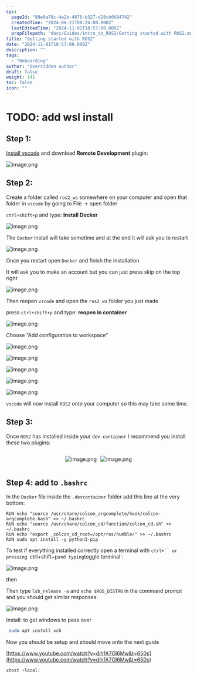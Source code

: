 ```yaml
---
sys:
  pageId: "89e0a78c-4e2b-4070-b327-d28cb0694742"
  createdTime: "2024-08-21T00:24:00.000Z"
  lastEditedTime: "2024-11-01T18:57:00.000Z"
  propFilepath: "docs/Guides/intro_to_ROS2/Getting started with ROS2.md"
title: "Getting started with ROS2"
date: "2024-11-01T18:57:00.000Z"
description: ""
tags:
  - "Onboarding"
author: "Overridden author"
draft: false
weight: 141
toc: false
icon: ""
---
```


# TODO: add wsl install

## Step 1:

[Install vscode](https://code.visualstudio.com/download) and download **Remote Development** plugin:

![image.png](https://prod-files-secure.s3.us-west-2.amazonaws.com/d518164a-d88e-44d1-a4ee-3adb3bd8bce0/efb52993-1881-4a40-b95e-6f020334f022/image.png?X-Amz-Algorithm=AWS4-HMAC-SHA256&X-Amz-Content-Sha256=UNSIGNED-PAYLOAD&X-Amz-Credential=ASIAZI2LB46656OHMHVG%2F20250207%2Fus-west-2%2Fs3%2Faws4_request&X-Amz-Date=20250207T150745Z&X-Amz-Expires=3600&X-Amz-Security-Token=IQoJb3JpZ2luX2VjEF0aCXVzLXdlc3QtMiJIMEYCIQCrQ6vcJlgVx8TUm1YIfueinRpS4DLrw%2BqVDqesBKEcsAIhAKywlZCtVJMnwEc4AGUkmMj7SGUlnVjrZGQ6vVZ6D02dKv8DCHYQABoMNjM3NDIzMTgzODA1IgynPp5epvyz0ozgI8oq3AMeUMEJ8BJAnR8zKJR49KYOZkoAoGAnTAUBPzFZKHLEmbjOEL6iLLK6MEeWX9nVGEn%2FyptFMNIS6ETrP8GXsD1JHB5unoDoT%2B2KZcJvox9CGcQai2AcXrsFwP6wN8hPCCqy5XsynOjuM0S2TupWXzd7qI2eq6FZZYFrdeDQXy%2FkSxkNi64tdL4fdugKzVPNNid%2FduPoVwzqYpNhLKLotcesCVFPu8C%2FMGqRCJXnKjiQBB01rA4PZbIV5fzPx02Kl5HhHCAuBMWXsco0uyiIxEwg%2BMwyGPUsZbbvBzU7OcvWO2JHEmo5lesqb4o4yFa%2FgABHKHzxY%2BH58AL4N3uY6RM%2FB2PKXxvj7e38aHw7DXtsehKbk6QoegC4UtPgvG%2BS8p8Fqf%2BGvOG6zGlt36YcNSPOHxPlqVHWFgbMuSFQjmkk1E1tfRkqLF07x0L9Vs4rLIdYVd4jT5uHA8%2FWND%2BObd8%2BRRWtuJB4fh9Mbyv1ZOtx1WNYclMNSqjg1Zj9nihlFRaKcSM%2BLJQDajj3yJovHVgfVIhAnJ7cZALGJMTy6jusjZEuo8Y6OIj3Yx3MhK4k6zLGTqksuBXbuascgrlhwFy6OZ4x6PP5x%2F6tRaLgLdsCfI12Nnx3CxhAeixpGzCljJi9BjqkAb6ai6cz0clgu8g8qN8LOdH5O46ZvAkvfEHplSzwNugIoMBwgGzoYG5giZ5KT3lyIYbGwBnOu9N1qnDT0XvNpoM5zYXN9u8WLr%2FHh4dP6tc0eCzhG5BICRXiWxQKFryRpxfGgoqb3nA7bPz26R3f3zuIzPde%2Bjom%2F1TGvr8rQ2AEV7VSnk5ZJ8gUFJM0COHIRah7742QoO7s%2FY6s%2BIaTyZH75AGW&X-Amz-Signature=617e95d22acf8c9544c3e63a334ab0626eb1024af81467604c1de4e00dd96d6e&X-Amz-SignedHeaders=host&x-id=GetObject)

## Step 2:

Create a folder called `ros2_ws` somewhere on your computer and open that folder in `vscode` by going to File → open folder 

`ctrl+shift+p` and type: **Install Docker**

![image.png](https://prod-files-secure.s3.us-west-2.amazonaws.com/d518164a-d88e-44d1-a4ee-3adb3bd8bce0/2269dc0e-1cd5-47ff-bceb-c04ad9b2eab0/image.png?X-Amz-Algorithm=AWS4-HMAC-SHA256&X-Amz-Content-Sha256=UNSIGNED-PAYLOAD&X-Amz-Credential=ASIAZI2LB46656OHMHVG%2F20250207%2Fus-west-2%2Fs3%2Faws4_request&X-Amz-Date=20250207T150745Z&X-Amz-Expires=3600&X-Amz-Security-Token=IQoJb3JpZ2luX2VjEF0aCXVzLXdlc3QtMiJIMEYCIQCrQ6vcJlgVx8TUm1YIfueinRpS4DLrw%2BqVDqesBKEcsAIhAKywlZCtVJMnwEc4AGUkmMj7SGUlnVjrZGQ6vVZ6D02dKv8DCHYQABoMNjM3NDIzMTgzODA1IgynPp5epvyz0ozgI8oq3AMeUMEJ8BJAnR8zKJR49KYOZkoAoGAnTAUBPzFZKHLEmbjOEL6iLLK6MEeWX9nVGEn%2FyptFMNIS6ETrP8GXsD1JHB5unoDoT%2B2KZcJvox9CGcQai2AcXrsFwP6wN8hPCCqy5XsynOjuM0S2TupWXzd7qI2eq6FZZYFrdeDQXy%2FkSxkNi64tdL4fdugKzVPNNid%2FduPoVwzqYpNhLKLotcesCVFPu8C%2FMGqRCJXnKjiQBB01rA4PZbIV5fzPx02Kl5HhHCAuBMWXsco0uyiIxEwg%2BMwyGPUsZbbvBzU7OcvWO2JHEmo5lesqb4o4yFa%2FgABHKHzxY%2BH58AL4N3uY6RM%2FB2PKXxvj7e38aHw7DXtsehKbk6QoegC4UtPgvG%2BS8p8Fqf%2BGvOG6zGlt36YcNSPOHxPlqVHWFgbMuSFQjmkk1E1tfRkqLF07x0L9Vs4rLIdYVd4jT5uHA8%2FWND%2BObd8%2BRRWtuJB4fh9Mbyv1ZOtx1WNYclMNSqjg1Zj9nihlFRaKcSM%2BLJQDajj3yJovHVgfVIhAnJ7cZALGJMTy6jusjZEuo8Y6OIj3Yx3MhK4k6zLGTqksuBXbuascgrlhwFy6OZ4x6PP5x%2F6tRaLgLdsCfI12Nnx3CxhAeixpGzCljJi9BjqkAb6ai6cz0clgu8g8qN8LOdH5O46ZvAkvfEHplSzwNugIoMBwgGzoYG5giZ5KT3lyIYbGwBnOu9N1qnDT0XvNpoM5zYXN9u8WLr%2FHh4dP6tc0eCzhG5BICRXiWxQKFryRpxfGgoqb3nA7bPz26R3f3zuIzPde%2Bjom%2F1TGvr8rQ2AEV7VSnk5ZJ8gUFJM0COHIRah7742QoO7s%2FY6s%2BIaTyZH75AGW&X-Amz-Signature=db0a211fa76494d582e6459e6f0e56463b1ece96340182bcb65693caa0333d9e&X-Amz-SignedHeaders=host&x-id=GetObject)

The `Docker` install will take sometime and at the end it will ask you to restart

![image.png](https://prod-files-secure.s3.us-west-2.amazonaws.com/d518164a-d88e-44d1-a4ee-3adb3bd8bce0/ed233f78-be33-4b1f-b89c-9c346c0e961e/image.png?X-Amz-Algorithm=AWS4-HMAC-SHA256&X-Amz-Content-Sha256=UNSIGNED-PAYLOAD&X-Amz-Credential=ASIAZI2LB46656OHMHVG%2F20250207%2Fus-west-2%2Fs3%2Faws4_request&X-Amz-Date=20250207T150745Z&X-Amz-Expires=3600&X-Amz-Security-Token=IQoJb3JpZ2luX2VjEF0aCXVzLXdlc3QtMiJIMEYCIQCrQ6vcJlgVx8TUm1YIfueinRpS4DLrw%2BqVDqesBKEcsAIhAKywlZCtVJMnwEc4AGUkmMj7SGUlnVjrZGQ6vVZ6D02dKv8DCHYQABoMNjM3NDIzMTgzODA1IgynPp5epvyz0ozgI8oq3AMeUMEJ8BJAnR8zKJR49KYOZkoAoGAnTAUBPzFZKHLEmbjOEL6iLLK6MEeWX9nVGEn%2FyptFMNIS6ETrP8GXsD1JHB5unoDoT%2B2KZcJvox9CGcQai2AcXrsFwP6wN8hPCCqy5XsynOjuM0S2TupWXzd7qI2eq6FZZYFrdeDQXy%2FkSxkNi64tdL4fdugKzVPNNid%2FduPoVwzqYpNhLKLotcesCVFPu8C%2FMGqRCJXnKjiQBB01rA4PZbIV5fzPx02Kl5HhHCAuBMWXsco0uyiIxEwg%2BMwyGPUsZbbvBzU7OcvWO2JHEmo5lesqb4o4yFa%2FgABHKHzxY%2BH58AL4N3uY6RM%2FB2PKXxvj7e38aHw7DXtsehKbk6QoegC4UtPgvG%2BS8p8Fqf%2BGvOG6zGlt36YcNSPOHxPlqVHWFgbMuSFQjmkk1E1tfRkqLF07x0L9Vs4rLIdYVd4jT5uHA8%2FWND%2BObd8%2BRRWtuJB4fh9Mbyv1ZOtx1WNYclMNSqjg1Zj9nihlFRaKcSM%2BLJQDajj3yJovHVgfVIhAnJ7cZALGJMTy6jusjZEuo8Y6OIj3Yx3MhK4k6zLGTqksuBXbuascgrlhwFy6OZ4x6PP5x%2F6tRaLgLdsCfI12Nnx3CxhAeixpGzCljJi9BjqkAb6ai6cz0clgu8g8qN8LOdH5O46ZvAkvfEHplSzwNugIoMBwgGzoYG5giZ5KT3lyIYbGwBnOu9N1qnDT0XvNpoM5zYXN9u8WLr%2FHh4dP6tc0eCzhG5BICRXiWxQKFryRpxfGgoqb3nA7bPz26R3f3zuIzPde%2Bjom%2F1TGvr8rQ2AEV7VSnk5ZJ8gUFJM0COHIRah7742QoO7s%2FY6s%2BIaTyZH75AGW&X-Amz-Signature=1f3ba76cffd6c8339cdaf9d09121a0cf1618d67f22613047f5ae7a3d80785ead&X-Amz-SignedHeaders=host&x-id=GetObject)

Once you restart open `Docker` and finish the installation

It will ask you to make an account but you can just press skip on the top right

![image.png](https://prod-files-secure.s3.us-west-2.amazonaws.com/d518164a-d88e-44d1-a4ee-3adb3bd8bce0/21010ad9-1659-4fd9-9f59-9932a09b2a3d/image.png?X-Amz-Algorithm=AWS4-HMAC-SHA256&X-Amz-Content-Sha256=UNSIGNED-PAYLOAD&X-Amz-Credential=ASIAZI2LB46656OHMHVG%2F20250207%2Fus-west-2%2Fs3%2Faws4_request&X-Amz-Date=20250207T150745Z&X-Amz-Expires=3600&X-Amz-Security-Token=IQoJb3JpZ2luX2VjEF0aCXVzLXdlc3QtMiJIMEYCIQCrQ6vcJlgVx8TUm1YIfueinRpS4DLrw%2BqVDqesBKEcsAIhAKywlZCtVJMnwEc4AGUkmMj7SGUlnVjrZGQ6vVZ6D02dKv8DCHYQABoMNjM3NDIzMTgzODA1IgynPp5epvyz0ozgI8oq3AMeUMEJ8BJAnR8zKJR49KYOZkoAoGAnTAUBPzFZKHLEmbjOEL6iLLK6MEeWX9nVGEn%2FyptFMNIS6ETrP8GXsD1JHB5unoDoT%2B2KZcJvox9CGcQai2AcXrsFwP6wN8hPCCqy5XsynOjuM0S2TupWXzd7qI2eq6FZZYFrdeDQXy%2FkSxkNi64tdL4fdugKzVPNNid%2FduPoVwzqYpNhLKLotcesCVFPu8C%2FMGqRCJXnKjiQBB01rA4PZbIV5fzPx02Kl5HhHCAuBMWXsco0uyiIxEwg%2BMwyGPUsZbbvBzU7OcvWO2JHEmo5lesqb4o4yFa%2FgABHKHzxY%2BH58AL4N3uY6RM%2FB2PKXxvj7e38aHw7DXtsehKbk6QoegC4UtPgvG%2BS8p8Fqf%2BGvOG6zGlt36YcNSPOHxPlqVHWFgbMuSFQjmkk1E1tfRkqLF07x0L9Vs4rLIdYVd4jT5uHA8%2FWND%2BObd8%2BRRWtuJB4fh9Mbyv1ZOtx1WNYclMNSqjg1Zj9nihlFRaKcSM%2BLJQDajj3yJovHVgfVIhAnJ7cZALGJMTy6jusjZEuo8Y6OIj3Yx3MhK4k6zLGTqksuBXbuascgrlhwFy6OZ4x6PP5x%2F6tRaLgLdsCfI12Nnx3CxhAeixpGzCljJi9BjqkAb6ai6cz0clgu8g8qN8LOdH5O46ZvAkvfEHplSzwNugIoMBwgGzoYG5giZ5KT3lyIYbGwBnOu9N1qnDT0XvNpoM5zYXN9u8WLr%2FHh4dP6tc0eCzhG5BICRXiWxQKFryRpxfGgoqb3nA7bPz26R3f3zuIzPde%2Bjom%2F1TGvr8rQ2AEV7VSnk5ZJ8gUFJM0COHIRah7742QoO7s%2FY6s%2BIaTyZH75AGW&X-Amz-Signature=51262bd2bc77a423f9cd274785ccd9582389f626e28d447288c6c7628798edbd&X-Amz-SignedHeaders=host&x-id=GetObject)

Then reopen `vscode` and open the `ros2_ws` folder you just made

press `ctrl+shift+p` and type: **reopen in container**

![image.png](https://prod-files-secure.s3.us-west-2.amazonaws.com/d518164a-d88e-44d1-a4ee-3adb3bd8bce0/4e93b8c2-41ad-488c-8095-c74205196118/image.png?X-Amz-Algorithm=AWS4-HMAC-SHA256&X-Amz-Content-Sha256=UNSIGNED-PAYLOAD&X-Amz-Credential=ASIAZI2LB46656OHMHVG%2F20250207%2Fus-west-2%2Fs3%2Faws4_request&X-Amz-Date=20250207T150745Z&X-Amz-Expires=3600&X-Amz-Security-Token=IQoJb3JpZ2luX2VjEF0aCXVzLXdlc3QtMiJIMEYCIQCrQ6vcJlgVx8TUm1YIfueinRpS4DLrw%2BqVDqesBKEcsAIhAKywlZCtVJMnwEc4AGUkmMj7SGUlnVjrZGQ6vVZ6D02dKv8DCHYQABoMNjM3NDIzMTgzODA1IgynPp5epvyz0ozgI8oq3AMeUMEJ8BJAnR8zKJR49KYOZkoAoGAnTAUBPzFZKHLEmbjOEL6iLLK6MEeWX9nVGEn%2FyptFMNIS6ETrP8GXsD1JHB5unoDoT%2B2KZcJvox9CGcQai2AcXrsFwP6wN8hPCCqy5XsynOjuM0S2TupWXzd7qI2eq6FZZYFrdeDQXy%2FkSxkNi64tdL4fdugKzVPNNid%2FduPoVwzqYpNhLKLotcesCVFPu8C%2FMGqRCJXnKjiQBB01rA4PZbIV5fzPx02Kl5HhHCAuBMWXsco0uyiIxEwg%2BMwyGPUsZbbvBzU7OcvWO2JHEmo5lesqb4o4yFa%2FgABHKHzxY%2BH58AL4N3uY6RM%2FB2PKXxvj7e38aHw7DXtsehKbk6QoegC4UtPgvG%2BS8p8Fqf%2BGvOG6zGlt36YcNSPOHxPlqVHWFgbMuSFQjmkk1E1tfRkqLF07x0L9Vs4rLIdYVd4jT5uHA8%2FWND%2BObd8%2BRRWtuJB4fh9Mbyv1ZOtx1WNYclMNSqjg1Zj9nihlFRaKcSM%2BLJQDajj3yJovHVgfVIhAnJ7cZALGJMTy6jusjZEuo8Y6OIj3Yx3MhK4k6zLGTqksuBXbuascgrlhwFy6OZ4x6PP5x%2F6tRaLgLdsCfI12Nnx3CxhAeixpGzCljJi9BjqkAb6ai6cz0clgu8g8qN8LOdH5O46ZvAkvfEHplSzwNugIoMBwgGzoYG5giZ5KT3lyIYbGwBnOu9N1qnDT0XvNpoM5zYXN9u8WLr%2FHh4dP6tc0eCzhG5BICRXiWxQKFryRpxfGgoqb3nA7bPz26R3f3zuIzPde%2Bjom%2F1TGvr8rQ2AEV7VSnk5ZJ8gUFJM0COHIRah7742QoO7s%2FY6s%2BIaTyZH75AGW&X-Amz-Signature=b46e7430645ce069145c43ca95d3f404ec92ea8d6a376f3fa6c8892a55c73291&X-Amz-SignedHeaders=host&x-id=GetObject)

Choose “Add configuration to workspace”

![image.png](https://prod-files-secure.s3.us-west-2.amazonaws.com/d518164a-d88e-44d1-a4ee-3adb3bd8bce0/9560b282-5060-4989-ba37-97e7b2c22476/image.png?X-Amz-Algorithm=AWS4-HMAC-SHA256&X-Amz-Content-Sha256=UNSIGNED-PAYLOAD&X-Amz-Credential=ASIAZI2LB46656OHMHVG%2F20250207%2Fus-west-2%2Fs3%2Faws4_request&X-Amz-Date=20250207T150745Z&X-Amz-Expires=3600&X-Amz-Security-Token=IQoJb3JpZ2luX2VjEF0aCXVzLXdlc3QtMiJIMEYCIQCrQ6vcJlgVx8TUm1YIfueinRpS4DLrw%2BqVDqesBKEcsAIhAKywlZCtVJMnwEc4AGUkmMj7SGUlnVjrZGQ6vVZ6D02dKv8DCHYQABoMNjM3NDIzMTgzODA1IgynPp5epvyz0ozgI8oq3AMeUMEJ8BJAnR8zKJR49KYOZkoAoGAnTAUBPzFZKHLEmbjOEL6iLLK6MEeWX9nVGEn%2FyptFMNIS6ETrP8GXsD1JHB5unoDoT%2B2KZcJvox9CGcQai2AcXrsFwP6wN8hPCCqy5XsynOjuM0S2TupWXzd7qI2eq6FZZYFrdeDQXy%2FkSxkNi64tdL4fdugKzVPNNid%2FduPoVwzqYpNhLKLotcesCVFPu8C%2FMGqRCJXnKjiQBB01rA4PZbIV5fzPx02Kl5HhHCAuBMWXsco0uyiIxEwg%2BMwyGPUsZbbvBzU7OcvWO2JHEmo5lesqb4o4yFa%2FgABHKHzxY%2BH58AL4N3uY6RM%2FB2PKXxvj7e38aHw7DXtsehKbk6QoegC4UtPgvG%2BS8p8Fqf%2BGvOG6zGlt36YcNSPOHxPlqVHWFgbMuSFQjmkk1E1tfRkqLF07x0L9Vs4rLIdYVd4jT5uHA8%2FWND%2BObd8%2BRRWtuJB4fh9Mbyv1ZOtx1WNYclMNSqjg1Zj9nihlFRaKcSM%2BLJQDajj3yJovHVgfVIhAnJ7cZALGJMTy6jusjZEuo8Y6OIj3Yx3MhK4k6zLGTqksuBXbuascgrlhwFy6OZ4x6PP5x%2F6tRaLgLdsCfI12Nnx3CxhAeixpGzCljJi9BjqkAb6ai6cz0clgu8g8qN8LOdH5O46ZvAkvfEHplSzwNugIoMBwgGzoYG5giZ5KT3lyIYbGwBnOu9N1qnDT0XvNpoM5zYXN9u8WLr%2FHh4dP6tc0eCzhG5BICRXiWxQKFryRpxfGgoqb3nA7bPz26R3f3zuIzPde%2Bjom%2F1TGvr8rQ2AEV7VSnk5ZJ8gUFJM0COHIRah7742QoO7s%2FY6s%2BIaTyZH75AGW&X-Amz-Signature=439c3f3ee429d2893ad8619e8c13b6e9e05849fd5831096b78178c204a1851ee&X-Amz-SignedHeaders=host&x-id=GetObject)

![image.png](https://prod-files-secure.s3.us-west-2.amazonaws.com/d518164a-d88e-44d1-a4ee-3adb3bd8bce0/2ee63f81-886b-48e8-a553-dc6e5eac99e4/image.png?X-Amz-Algorithm=AWS4-HMAC-SHA256&X-Amz-Content-Sha256=UNSIGNED-PAYLOAD&X-Amz-Credential=ASIAZI2LB46656OHMHVG%2F20250207%2Fus-west-2%2Fs3%2Faws4_request&X-Amz-Date=20250207T150745Z&X-Amz-Expires=3600&X-Amz-Security-Token=IQoJb3JpZ2luX2VjEF0aCXVzLXdlc3QtMiJIMEYCIQCrQ6vcJlgVx8TUm1YIfueinRpS4DLrw%2BqVDqesBKEcsAIhAKywlZCtVJMnwEc4AGUkmMj7SGUlnVjrZGQ6vVZ6D02dKv8DCHYQABoMNjM3NDIzMTgzODA1IgynPp5epvyz0ozgI8oq3AMeUMEJ8BJAnR8zKJR49KYOZkoAoGAnTAUBPzFZKHLEmbjOEL6iLLK6MEeWX9nVGEn%2FyptFMNIS6ETrP8GXsD1JHB5unoDoT%2B2KZcJvox9CGcQai2AcXrsFwP6wN8hPCCqy5XsynOjuM0S2TupWXzd7qI2eq6FZZYFrdeDQXy%2FkSxkNi64tdL4fdugKzVPNNid%2FduPoVwzqYpNhLKLotcesCVFPu8C%2FMGqRCJXnKjiQBB01rA4PZbIV5fzPx02Kl5HhHCAuBMWXsco0uyiIxEwg%2BMwyGPUsZbbvBzU7OcvWO2JHEmo5lesqb4o4yFa%2FgABHKHzxY%2BH58AL4N3uY6RM%2FB2PKXxvj7e38aHw7DXtsehKbk6QoegC4UtPgvG%2BS8p8Fqf%2BGvOG6zGlt36YcNSPOHxPlqVHWFgbMuSFQjmkk1E1tfRkqLF07x0L9Vs4rLIdYVd4jT5uHA8%2FWND%2BObd8%2BRRWtuJB4fh9Mbyv1ZOtx1WNYclMNSqjg1Zj9nihlFRaKcSM%2BLJQDajj3yJovHVgfVIhAnJ7cZALGJMTy6jusjZEuo8Y6OIj3Yx3MhK4k6zLGTqksuBXbuascgrlhwFy6OZ4x6PP5x%2F6tRaLgLdsCfI12Nnx3CxhAeixpGzCljJi9BjqkAb6ai6cz0clgu8g8qN8LOdH5O46ZvAkvfEHplSzwNugIoMBwgGzoYG5giZ5KT3lyIYbGwBnOu9N1qnDT0XvNpoM5zYXN9u8WLr%2FHh4dP6tc0eCzhG5BICRXiWxQKFryRpxfGgoqb3nA7bPz26R3f3zuIzPde%2Bjom%2F1TGvr8rQ2AEV7VSnk5ZJ8gUFJM0COHIRah7742QoO7s%2FY6s%2BIaTyZH75AGW&X-Amz-Signature=af9b3fb6cd4b72a463bf9da8a28b9242b957b9852faa410831e57887d23b7e46&X-Amz-SignedHeaders=host&x-id=GetObject)

![image.png](https://prod-files-secure.s3.us-west-2.amazonaws.com/d518164a-d88e-44d1-a4ee-3adb3bd8bce0/ae1580b2-b048-407e-aed9-b584224a7a04/image.png?X-Amz-Algorithm=AWS4-HMAC-SHA256&X-Amz-Content-Sha256=UNSIGNED-PAYLOAD&X-Amz-Credential=ASIAZI2LB46656OHMHVG%2F20250207%2Fus-west-2%2Fs3%2Faws4_request&X-Amz-Date=20250207T150745Z&X-Amz-Expires=3600&X-Amz-Security-Token=IQoJb3JpZ2luX2VjEF0aCXVzLXdlc3QtMiJIMEYCIQCrQ6vcJlgVx8TUm1YIfueinRpS4DLrw%2BqVDqesBKEcsAIhAKywlZCtVJMnwEc4AGUkmMj7SGUlnVjrZGQ6vVZ6D02dKv8DCHYQABoMNjM3NDIzMTgzODA1IgynPp5epvyz0ozgI8oq3AMeUMEJ8BJAnR8zKJR49KYOZkoAoGAnTAUBPzFZKHLEmbjOEL6iLLK6MEeWX9nVGEn%2FyptFMNIS6ETrP8GXsD1JHB5unoDoT%2B2KZcJvox9CGcQai2AcXrsFwP6wN8hPCCqy5XsynOjuM0S2TupWXzd7qI2eq6FZZYFrdeDQXy%2FkSxkNi64tdL4fdugKzVPNNid%2FduPoVwzqYpNhLKLotcesCVFPu8C%2FMGqRCJXnKjiQBB01rA4PZbIV5fzPx02Kl5HhHCAuBMWXsco0uyiIxEwg%2BMwyGPUsZbbvBzU7OcvWO2JHEmo5lesqb4o4yFa%2FgABHKHzxY%2BH58AL4N3uY6RM%2FB2PKXxvj7e38aHw7DXtsehKbk6QoegC4UtPgvG%2BS8p8Fqf%2BGvOG6zGlt36YcNSPOHxPlqVHWFgbMuSFQjmkk1E1tfRkqLF07x0L9Vs4rLIdYVd4jT5uHA8%2FWND%2BObd8%2BRRWtuJB4fh9Mbyv1ZOtx1WNYclMNSqjg1Zj9nihlFRaKcSM%2BLJQDajj3yJovHVgfVIhAnJ7cZALGJMTy6jusjZEuo8Y6OIj3Yx3MhK4k6zLGTqksuBXbuascgrlhwFy6OZ4x6PP5x%2F6tRaLgLdsCfI12Nnx3CxhAeixpGzCljJi9BjqkAb6ai6cz0clgu8g8qN8LOdH5O46ZvAkvfEHplSzwNugIoMBwgGzoYG5giZ5KT3lyIYbGwBnOu9N1qnDT0XvNpoM5zYXN9u8WLr%2FHh4dP6tc0eCzhG5BICRXiWxQKFryRpxfGgoqb3nA7bPz26R3f3zuIzPde%2Bjom%2F1TGvr8rQ2AEV7VSnk5ZJ8gUFJM0COHIRah7742QoO7s%2FY6s%2BIaTyZH75AGW&X-Amz-Signature=9859f51a44b3b42b9b30225e6206f8bb1c4fd5c3cfcdc8b9186a989ec6b14e93&X-Amz-SignedHeaders=host&x-id=GetObject)

![image.png](https://prod-files-secure.s3.us-west-2.amazonaws.com/d518164a-d88e-44d1-a4ee-3adb3bd8bce0/53255b28-f75e-430f-b9e3-c0ac8577e42b/image.png?X-Amz-Algorithm=AWS4-HMAC-SHA256&X-Amz-Content-Sha256=UNSIGNED-PAYLOAD&X-Amz-Credential=ASIAZI2LB46656OHMHVG%2F20250207%2Fus-west-2%2Fs3%2Faws4_request&X-Amz-Date=20250207T150745Z&X-Amz-Expires=3600&X-Amz-Security-Token=IQoJb3JpZ2luX2VjEF0aCXVzLXdlc3QtMiJIMEYCIQCrQ6vcJlgVx8TUm1YIfueinRpS4DLrw%2BqVDqesBKEcsAIhAKywlZCtVJMnwEc4AGUkmMj7SGUlnVjrZGQ6vVZ6D02dKv8DCHYQABoMNjM3NDIzMTgzODA1IgynPp5epvyz0ozgI8oq3AMeUMEJ8BJAnR8zKJR49KYOZkoAoGAnTAUBPzFZKHLEmbjOEL6iLLK6MEeWX9nVGEn%2FyptFMNIS6ETrP8GXsD1JHB5unoDoT%2B2KZcJvox9CGcQai2AcXrsFwP6wN8hPCCqy5XsynOjuM0S2TupWXzd7qI2eq6FZZYFrdeDQXy%2FkSxkNi64tdL4fdugKzVPNNid%2FduPoVwzqYpNhLKLotcesCVFPu8C%2FMGqRCJXnKjiQBB01rA4PZbIV5fzPx02Kl5HhHCAuBMWXsco0uyiIxEwg%2BMwyGPUsZbbvBzU7OcvWO2JHEmo5lesqb4o4yFa%2FgABHKHzxY%2BH58AL4N3uY6RM%2FB2PKXxvj7e38aHw7DXtsehKbk6QoegC4UtPgvG%2BS8p8Fqf%2BGvOG6zGlt36YcNSPOHxPlqVHWFgbMuSFQjmkk1E1tfRkqLF07x0L9Vs4rLIdYVd4jT5uHA8%2FWND%2BObd8%2BRRWtuJB4fh9Mbyv1ZOtx1WNYclMNSqjg1Zj9nihlFRaKcSM%2BLJQDajj3yJovHVgfVIhAnJ7cZALGJMTy6jusjZEuo8Y6OIj3Yx3MhK4k6zLGTqksuBXbuascgrlhwFy6OZ4x6PP5x%2F6tRaLgLdsCfI12Nnx3CxhAeixpGzCljJi9BjqkAb6ai6cz0clgu8g8qN8LOdH5O46ZvAkvfEHplSzwNugIoMBwgGzoYG5giZ5KT3lyIYbGwBnOu9N1qnDT0XvNpoM5zYXN9u8WLr%2FHh4dP6tc0eCzhG5BICRXiWxQKFryRpxfGgoqb3nA7bPz26R3f3zuIzPde%2Bjom%2F1TGvr8rQ2AEV7VSnk5ZJ8gUFJM0COHIRah7742QoO7s%2FY6s%2BIaTyZH75AGW&X-Amz-Signature=88b93ecf87fb6d0a5631f4d6c592b6f69d82e77a05a9840d4d978bcfb5a2c6ea&X-Amz-SignedHeaders=host&x-id=GetObject)

![image.png](https://prod-files-secure.s3.us-west-2.amazonaws.com/d518164a-d88e-44d1-a4ee-3adb3bd8bce0/7c562767-5af9-4ffb-97d1-327bcdf4ee00/image.png?X-Amz-Algorithm=AWS4-HMAC-SHA256&X-Amz-Content-Sha256=UNSIGNED-PAYLOAD&X-Amz-Credential=ASIAZI2LB46656OHMHVG%2F20250207%2Fus-west-2%2Fs3%2Faws4_request&X-Amz-Date=20250207T150745Z&X-Amz-Expires=3600&X-Amz-Security-Token=IQoJb3JpZ2luX2VjEF0aCXVzLXdlc3QtMiJIMEYCIQCrQ6vcJlgVx8TUm1YIfueinRpS4DLrw%2BqVDqesBKEcsAIhAKywlZCtVJMnwEc4AGUkmMj7SGUlnVjrZGQ6vVZ6D02dKv8DCHYQABoMNjM3NDIzMTgzODA1IgynPp5epvyz0ozgI8oq3AMeUMEJ8BJAnR8zKJR49KYOZkoAoGAnTAUBPzFZKHLEmbjOEL6iLLK6MEeWX9nVGEn%2FyptFMNIS6ETrP8GXsD1JHB5unoDoT%2B2KZcJvox9CGcQai2AcXrsFwP6wN8hPCCqy5XsynOjuM0S2TupWXzd7qI2eq6FZZYFrdeDQXy%2FkSxkNi64tdL4fdugKzVPNNid%2FduPoVwzqYpNhLKLotcesCVFPu8C%2FMGqRCJXnKjiQBB01rA4PZbIV5fzPx02Kl5HhHCAuBMWXsco0uyiIxEwg%2BMwyGPUsZbbvBzU7OcvWO2JHEmo5lesqb4o4yFa%2FgABHKHzxY%2BH58AL4N3uY6RM%2FB2PKXxvj7e38aHw7DXtsehKbk6QoegC4UtPgvG%2BS8p8Fqf%2BGvOG6zGlt36YcNSPOHxPlqVHWFgbMuSFQjmkk1E1tfRkqLF07x0L9Vs4rLIdYVd4jT5uHA8%2FWND%2BObd8%2BRRWtuJB4fh9Mbyv1ZOtx1WNYclMNSqjg1Zj9nihlFRaKcSM%2BLJQDajj3yJovHVgfVIhAnJ7cZALGJMTy6jusjZEuo8Y6OIj3Yx3MhK4k6zLGTqksuBXbuascgrlhwFy6OZ4x6PP5x%2F6tRaLgLdsCfI12Nnx3CxhAeixpGzCljJi9BjqkAb6ai6cz0clgu8g8qN8LOdH5O46ZvAkvfEHplSzwNugIoMBwgGzoYG5giZ5KT3lyIYbGwBnOu9N1qnDT0XvNpoM5zYXN9u8WLr%2FHh4dP6tc0eCzhG5BICRXiWxQKFryRpxfGgoqb3nA7bPz26R3f3zuIzPde%2Bjom%2F1TGvr8rQ2AEV7VSnk5ZJ8gUFJM0COHIRah7742QoO7s%2FY6s%2BIaTyZH75AGW&X-Amz-Signature=fc6716e63b2a29c01f3110690e0789d8b59a5831917c350b73d6c14d6bc7bce0&X-Amz-SignedHeaders=host&x-id=GetObject)

`vscode` will now install `ROS2` onto your computer so this may take some time.

## Step 3:

Once `ROS2` has installed inside your `dev-container` I recommend you install these two plugins:

<div style="display: flex;flex-direction: row; column-gap:10px; max-width: 630px;justify-content: center;">
<div>

![image.png](https://prod-files-secure.s3.us-west-2.amazonaws.com/d518164a-d88e-44d1-a4ee-3adb3bd8bce0/3fc3d550-5a54-4ba1-ba6b-faa01cdb7369/image.png?X-Amz-Algorithm=AWS4-HMAC-SHA256&X-Amz-Content-Sha256=UNSIGNED-PAYLOAD&X-Amz-Credential=ASIAZI2LB466VK2J6ATA%2F20250207%2Fus-west-2%2Fs3%2Faws4_request&X-Amz-Date=20250207T150750Z&X-Amz-Expires=3600&X-Amz-Security-Token=IQoJb3JpZ2luX2VjEF0aCXVzLXdlc3QtMiJHMEUCIAHYXcrwa3XKbqHl9s4orddAyMXc7GbKV4v35RcmRBYBAiEA3OxQZDbiW%2Fbu6XygrI1ak7VvYxToqzH2amCDLDVwAlgq%2FwMIdhAAGgw2Mzc0MjMxODM4MDUiDA8tw%2FS%2Fictcg9KukircA6KCNTJWRNgfPo8AN7RPgDehfSAec9l%2BPeOYhJB6DEusxOnDhriQ89i2I1jKaI%2BiT8W3XUkXHVcpSKTZHIRH6e7jQYNZbnTnRa6aS82uKvW3afcrSOdfcUtVujR1nkLP5rc5Zkzyp7fHe0KZUnIAvHHFrEHgs4fNWPTmK5mgL74C6x4paRaaLf9rhXl%2BYIVwyB%2B3J4XlBf1oFr%2B%2FV2oqcPMHCcmI8BvgFKvp36Ged0FrzSl83sZgGsr8bCcAghTe2Jz%2BREUHSwFuyYCXWyqc0aI9YbXbfhaohFb1LZBlabwzGgcWEoz5iVLQ2iN38%2FAvp0Dqnk8CUOD3IVSvH4O55hTWMmZgrZNkHlpraPnTHrx0x1sbgF8OBbJz%2F0r2msoyni1bk1CS%2F21iz6IAQkASQrX85NHgaLDy8vqZ7qxAy7EKxXxWGHwcdzre7TY2uL7IwJ5xdw9CY2noZx7XVCXxbame%2BrGmlFcMT1e8IhAvKl1XE7HzLjKnQ9vm4ScepD4y9EQYi0hGP%2B1iO8tK26QM2THZrn0%2Bph8qLsDUyemTbep7wWq4sjWtrH9WLs1RDZD9VQBTScZ19bYKs0EBCqF71R0c%2F2SWwr2PAZqsjSE2dVSNzMHgBZKKJunc8cyqMN2MmL0GOqUB88EE6XK%2FPFYotzBbjdPljTT5Fw3mfpY8ptc0SCYrCfqgdlZCj%2F%2BJvr1M7eJk7A1CWXzvlHTupzsb0B%2BQjiJihiS6SOmImntPCcc%2F5VE2%2F7RD4z6B7ZgqJN3kZx522QWQpzWRE%2B0s5qFhWU6cgzza2WHpDSU9UMSz0uiNZzDrhEQPpjxkO4Lji%2Fi8fnTzbY04FRvOcw9MPJvqq8f%2BXD8DRLAFaK1t&X-Amz-Signature=6fd8ad904ef08373f5997bfb711e9dee49205c91354d9a5118c16bc3d8509116&X-Amz-SignedHeaders=host&x-id=GetObject)

</div>
<div>

![image.png](https://prod-files-secure.s3.us-west-2.amazonaws.com/d518164a-d88e-44d1-a4ee-3adb3bd8bce0/d994cc66-13c2-4093-a5a3-f84cf4601a82/image.png?X-Amz-Algorithm=AWS4-HMAC-SHA256&X-Amz-Content-Sha256=UNSIGNED-PAYLOAD&X-Amz-Credential=ASIAZI2LB466SHU5LLJY%2F20250207%2Fus-west-2%2Fs3%2Faws4_request&X-Amz-Date=20250207T150750Z&X-Amz-Expires=3600&X-Amz-Security-Token=IQoJb3JpZ2luX2VjEF0aCXVzLXdlc3QtMiJHMEUCIFfH%2FpuUg7f30z7oamjX9M%2BBtB2FcOpOquqoLwBIZVZLAiEAsYevrLjYM1Rcy2HfFmluHnRRIDvnJOX3y44EWIvXgzsq%2FwMIdhAAGgw2Mzc0MjMxODM4MDUiDL%2BnRy9w4PO1RmXDTircA040xnhuos4RBFdoZE5vrquiBNllZmbE2m466Pmpc8iTHt3zUXr8woVHpDtv2qMc7HxVrx7iiJcAK1SvErdM8inYe15suiRyB4enJ3tafFgn4RCmgRNv%2BHny1%2B8flXrE61mFDijSI65JzwpFhJ3yRvlazr09XADl0RshgKWoZT5Ca6HTUe48Q9aL65tyYU%2BqWpmhjhHh5Vhxq87YDMsn%2Bnw6KaGY%2BmB09u7y3Yg80V7y5povypF6Ib201uFfL1WGXafI9IzkEzgK7ksOYAMx%2B%2F76E9X3Akuy8OY2WioZ9A%2B16EHGMKj9RwMDcBZjab0jeDe%2BFBBAeBdJ6eqf8tyLjubNkk6xWqpMbz%2F3N9swCQ2TmL6OeUEAGPMM8NhWHWqrXL5ssqrAICqKVD5f5IIBpce6QzfbGCAZ6mL6DbbYlfLWoEG2Ed%2FKfujC68QAWyryo3MWj%2F8CdICL%2BY1aBiEjdfd8ssBltIFjKKFlkT%2BSN5aLFttT3PEtkDTKmMLKMTV1uWP%2B0jYZbAgCTBdQRGx0wDKRQSz9K44RE1oqF1F7%2BIBWXZxEMYMbOzEwIiGQ3UWa3JF1c36Zm15kP7Ee7SSUXzwTflxF0rjRbPzniqnfxcAmJOEORfeSmaI6%2FeH%2FMMGMmL0GOqUBM3AZnpoLTh6u8lbihq6zggYyfkavlqdHvOXf5BsNiWE2iLEERzmU41EwJ%2FM5VnLas1xQNzmjKQyJb9JUjMYy3O%2FJHmOzkmnSXh2sKjkQnWBJUZVcJnU0fv7OH%2FkrN9FC08X48KKG3N4EfoROqytbyARg6NxHWHWh55Scx%2FISRUbAKKOSXFT89ndCCC1N91Y1TiLoRcPQ3Z4WFgzOfBoYSzBFX1Xx&X-Amz-Signature=f9c9352bfc265729e595f8fe7e9eab395276bb945132f69796fa53214cada244&X-Amz-SignedHeaders=host&x-id=GetObject)

</div>
</div>

## Step 4: add to `.bashrc`

In the `Docker` file inside the `.devcontainer` folder add this line at the very bottom: 

```docker
RUN echo "source /usr/share/colcon_argcomplete/hook/colcon-argcomplete.bash" >> ~/.bashrc
RUN echo "source /usr/share/colcon_cd/function/colcon_cd.sh" >> ~/.bashrc
RUN echo "export _colcon_cd_root=/opt/ros/humble/" >> ~/.bashrc
RUN sudo apt install -y python3-pip 
```

To test if everything installed correctly open a terminal with `ctrl+`` or pressing `ctrl+shift+p` and typing `toggle terminal`:

![image.png](https://prod-files-secure.s3.us-west-2.amazonaws.com/d518164a-d88e-44d1-a4ee-3adb3bd8bce0/6a4943d8-b04e-4c02-9a58-775f3384d1a5/image.png?X-Amz-Algorithm=AWS4-HMAC-SHA256&X-Amz-Content-Sha256=UNSIGNED-PAYLOAD&X-Amz-Credential=ASIAZI2LB46656OHMHVG%2F20250207%2Fus-west-2%2Fs3%2Faws4_request&X-Amz-Date=20250207T150745Z&X-Amz-Expires=3600&X-Amz-Security-Token=IQoJb3JpZ2luX2VjEF0aCXVzLXdlc3QtMiJIMEYCIQCrQ6vcJlgVx8TUm1YIfueinRpS4DLrw%2BqVDqesBKEcsAIhAKywlZCtVJMnwEc4AGUkmMj7SGUlnVjrZGQ6vVZ6D02dKv8DCHYQABoMNjM3NDIzMTgzODA1IgynPp5epvyz0ozgI8oq3AMeUMEJ8BJAnR8zKJR49KYOZkoAoGAnTAUBPzFZKHLEmbjOEL6iLLK6MEeWX9nVGEn%2FyptFMNIS6ETrP8GXsD1JHB5unoDoT%2B2KZcJvox9CGcQai2AcXrsFwP6wN8hPCCqy5XsynOjuM0S2TupWXzd7qI2eq6FZZYFrdeDQXy%2FkSxkNi64tdL4fdugKzVPNNid%2FduPoVwzqYpNhLKLotcesCVFPu8C%2FMGqRCJXnKjiQBB01rA4PZbIV5fzPx02Kl5HhHCAuBMWXsco0uyiIxEwg%2BMwyGPUsZbbvBzU7OcvWO2JHEmo5lesqb4o4yFa%2FgABHKHzxY%2BH58AL4N3uY6RM%2FB2PKXxvj7e38aHw7DXtsehKbk6QoegC4UtPgvG%2BS8p8Fqf%2BGvOG6zGlt36YcNSPOHxPlqVHWFgbMuSFQjmkk1E1tfRkqLF07x0L9Vs4rLIdYVd4jT5uHA8%2FWND%2BObd8%2BRRWtuJB4fh9Mbyv1ZOtx1WNYclMNSqjg1Zj9nihlFRaKcSM%2BLJQDajj3yJovHVgfVIhAnJ7cZALGJMTy6jusjZEuo8Y6OIj3Yx3MhK4k6zLGTqksuBXbuascgrlhwFy6OZ4x6PP5x%2F6tRaLgLdsCfI12Nnx3CxhAeixpGzCljJi9BjqkAb6ai6cz0clgu8g8qN8LOdH5O46ZvAkvfEHplSzwNugIoMBwgGzoYG5giZ5KT3lyIYbGwBnOu9N1qnDT0XvNpoM5zYXN9u8WLr%2FHh4dP6tc0eCzhG5BICRXiWxQKFryRpxfGgoqb3nA7bPz26R3f3zuIzPde%2Bjom%2F1TGvr8rQ2AEV7VSnk5ZJ8gUFJM0COHIRah7742QoO7s%2FY6s%2BIaTyZH75AGW&X-Amz-Signature=6e03115e689d77a7585a575c8512161657fc66f3e893b494c57c54e0c69bef41&X-Amz-SignedHeaders=host&x-id=GetObject)

then 

Then type `lsb_release -a` and `echo $ROS_DISTRO` in the command prompt and you should get similar responses:

![image.png](https://prod-files-secure.s3.us-west-2.amazonaws.com/d518164a-d88e-44d1-a4ee-3adb3bd8bce0/3e635dec-a805-4e85-8b9e-d000e5b71a4e/image.png?X-Amz-Algorithm=AWS4-HMAC-SHA256&X-Amz-Content-Sha256=UNSIGNED-PAYLOAD&X-Amz-Credential=ASIAZI2LB46656OHMHVG%2F20250207%2Fus-west-2%2Fs3%2Faws4_request&X-Amz-Date=20250207T150745Z&X-Amz-Expires=3600&X-Amz-Security-Token=IQoJb3JpZ2luX2VjEF0aCXVzLXdlc3QtMiJIMEYCIQCrQ6vcJlgVx8TUm1YIfueinRpS4DLrw%2BqVDqesBKEcsAIhAKywlZCtVJMnwEc4AGUkmMj7SGUlnVjrZGQ6vVZ6D02dKv8DCHYQABoMNjM3NDIzMTgzODA1IgynPp5epvyz0ozgI8oq3AMeUMEJ8BJAnR8zKJR49KYOZkoAoGAnTAUBPzFZKHLEmbjOEL6iLLK6MEeWX9nVGEn%2FyptFMNIS6ETrP8GXsD1JHB5unoDoT%2B2KZcJvox9CGcQai2AcXrsFwP6wN8hPCCqy5XsynOjuM0S2TupWXzd7qI2eq6FZZYFrdeDQXy%2FkSxkNi64tdL4fdugKzVPNNid%2FduPoVwzqYpNhLKLotcesCVFPu8C%2FMGqRCJXnKjiQBB01rA4PZbIV5fzPx02Kl5HhHCAuBMWXsco0uyiIxEwg%2BMwyGPUsZbbvBzU7OcvWO2JHEmo5lesqb4o4yFa%2FgABHKHzxY%2BH58AL4N3uY6RM%2FB2PKXxvj7e38aHw7DXtsehKbk6QoegC4UtPgvG%2BS8p8Fqf%2BGvOG6zGlt36YcNSPOHxPlqVHWFgbMuSFQjmkk1E1tfRkqLF07x0L9Vs4rLIdYVd4jT5uHA8%2FWND%2BObd8%2BRRWtuJB4fh9Mbyv1ZOtx1WNYclMNSqjg1Zj9nihlFRaKcSM%2BLJQDajj3yJovHVgfVIhAnJ7cZALGJMTy6jusjZEuo8Y6OIj3Yx3MhK4k6zLGTqksuBXbuascgrlhwFy6OZ4x6PP5x%2F6tRaLgLdsCfI12Nnx3CxhAeixpGzCljJi9BjqkAb6ai6cz0clgu8g8qN8LOdH5O46ZvAkvfEHplSzwNugIoMBwgGzoYG5giZ5KT3lyIYbGwBnOu9N1qnDT0XvNpoM5zYXN9u8WLr%2FHh4dP6tc0eCzhG5BICRXiWxQKFryRpxfGgoqb3nA7bPz26R3f3zuIzPde%2Bjom%2F1TGvr8rQ2AEV7VSnk5ZJ8gUFJM0COHIRah7742QoO7s%2FY6s%2BIaTyZH75AGW&X-Amz-Signature=2711666919d0d4cb4fb267afc6bcf36c051784bdc36fcee14fd9120b62315bc1&X-Amz-SignedHeaders=host&x-id=GetObject)

Install:  to get windows to pass over

```bash
 sudo apt install xcb
```

Now you should be setup and should move onto the next guide 

[https://www.youtube.com/watch?v=dihfA7Ol6Mw&t=650s](https://www.youtube.com/watch?v=dihfA7Ol6Mw&t=650s)

```python
xhost +local:
```
